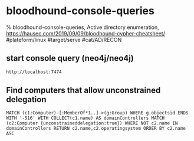 # bloodhound-console-queries

% bloodhound-console-queries, Active directory enumeration, https://hausec.com/2019/09/09/bloodhound-cypher-cheatsheet/
#plateform/linux #target/serve #cat/AD/RECON

## start console query (neo4j/neo4j)
```bash
http://localhost:7474
```

## Find computers that allow unconstrained delegation
```
MATCH (c1:Computer)-[:MemberOf*1..]->(g:Group) WHERE g.objectsid ENDS WITH '-516' WITH COLLECT(c1.name) AS domainControllers MATCH (c2:Computer {unconstraineddelegation:true}) WHERE NOT c2.name IN domainControllers RETURN c2.name,c2.operatingsystem ORDER BY c2.name ASC
```

